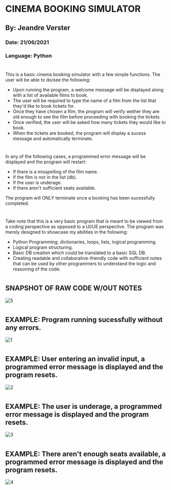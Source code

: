 # CINEMA BOOKING SIMULATOR
## By: Jeandre Verster
### Date: 21/06/2021
### Language: Python
#
This is a basic cinema booking simulator with a few simple functions. The user will be able to do/see the following:

- Upon running the program, a welcome message will be displayed along with a list of available films to book.
- The user will be required to type the name of a film from the list that they'd like to book tickets for.
- Once they have chosen a film, the program will verify wether they are old enough to see the film before proceeding with booking the tickets.
- Once verified, the user will be asked how many tickets they would like to book.
- When the tickets are booked, the program will display a sucess message and automatically terminate.
#
In any of the following cases, a programmed error message will be displayed and the program will restart:

- If there is a misspelling of the film name.
- If the film is not in the list (db).
- If the user is underage.
- If there aren't sufficient seats available.

The program will ONLY terminate once a booking has been sucessfully completed.
#
Take note that this is a very basic program that is meant to be viewed from a coding perspective as opposed to a UI/UE perspective.
The program was merely designed to showcase my abilities in the following:

- Python Programming; dictionaries, loops, lists, logical programming.
- Logical program structuring.
- Basic DB creation which could be translated to a basic SQL DB.
- Creating readable and collaborative-friendly code with sufficient notes that can be used by other programmers to understand the logic and reasoning of the code.
#
## SNAPSHOT OF RAW CODE W/OUT NOTES

![5](https://user-images.githubusercontent.com/69165459/126519360-df468109-c719-4e40-8335-5a5a1015274a.jpg)
#
## EXAMPLE: Program running sucessfully without any errors.

![1](https://user-images.githubusercontent.com/69165459/126515911-c2d2f94b-f671-4333-9881-07d8ab25cf22.jpg)
#
## EXAMPLE: User entering an invalid input, a programmed error message is displayed and the program resets.

![2](https://user-images.githubusercontent.com/69165459/126516384-731d5256-376d-4d09-91b1-a9b554641030.jpg)
#
## EXAMPLE: The user is underage, a programmed error message is displayed and the program resets.

![3](https://user-images.githubusercontent.com/69165459/126517003-175f9486-3d35-4659-b17f-414581a2f131.jpg)
#
## EXAMPLE: There aren't enough seats available, a programmed error message is displayed and the program resets.

![4](https://user-images.githubusercontent.com/69165459/126517382-0a62c6aa-aa29-44af-8a14-960c2d24037d.jpg)
